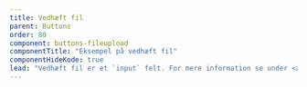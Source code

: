 ```yaml
---
title: Vedhæft fil
parent: Buttons
order: 80
component: buttons-fileupload
componentTitle: "Eksempel på vedhæft fil"
componentHideKode: true
lead: "Vedhæft fil er et `input` felt. For mere information se under <a href=\"/komponenter/form-controls/#vedhæft-fil\">Formular-elementer</a>."
---
```


